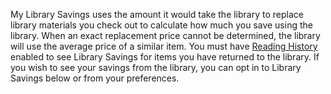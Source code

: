 My Library Savings uses the amount it would take the library to replace library materials you check out to calculate how much you save using the library. When an exact replacement price cannot be determined, the library will use the average price of a similar item. You must have [Reading History](/MyAccount/ReadingHistory) enabled to see Library Savings for items you have returned to the library. If you wish to see your savings from the library, you can opt in to Library Savings below or from your preferences. 